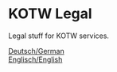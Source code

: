# KOTW Legal
Legal stuff for KOTW services.
<br>

<a href="de">Deutsch/German</a><br>
<a href="en">Englisch/English</a><br>